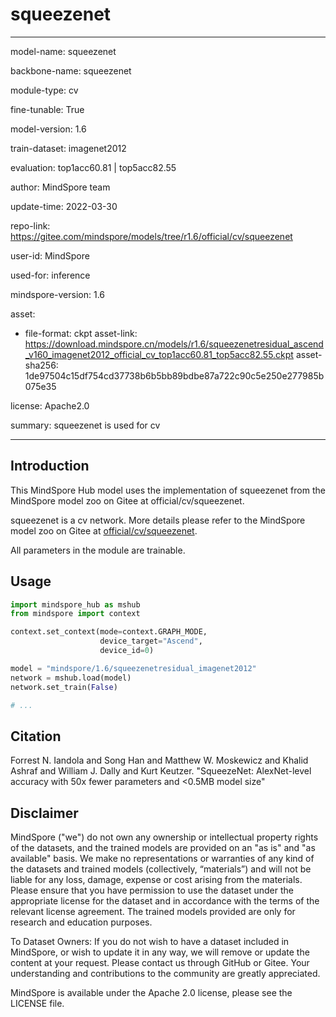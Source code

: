 # squeezenet

---

model-name: squeezenet

backbone-name: squeezenet

module-type: cv

fine-tunable: True

model-version: 1.6

train-dataset: imagenet2012

evaluation: top1acc60.81 | top5acc82.55

author: MindSpore team

update-time: 2022-03-30

repo-link: <https://gitee.com/mindspore/models/tree/r1.6/official/cv/squeezenet>

user-id: MindSpore

used-for: inference

mindspore-version: 1.6

asset:

-
    file-format: ckpt
    asset-link: <https://download.mindspore.cn/models/r1.6/squeezenetresidual_ascend_v160_imagenet2012_official_cv_top1acc60.81_top5acc82.55.ckpt>
    asset-sha256: 1de97504c15df754cd37738b6b5bb89bdbe87a722c90c5e250e277985b075e35

license: Apache2.0

summary: squeezenet is used for cv

---

## Introduction

This MindSpore Hub model uses the implementation of squeezenet from the MindSpore model zoo on Gitee at official/cv/squeezenet.

squeezenet is a cv network. More details please refer to the MindSpore model zoo on Gitee at [official/cv/squeezenet](https://gitee.com/mindspore/models/blob/r1.6/official/cv/squeezenet/README.md).

All parameters in the module are trainable.

## Usage

```python
import mindspore_hub as mshub
from mindspore import context

context.set_context(mode=context.GRAPH_MODE,
                    device_target="Ascend",
                    device_id=0)

model = "mindspore/1.6/squeezenetresidual_imagenet2012"
network = mshub.load(model)
network.set_train(False)

# ...
```

## Citation

Forrest N. Iandola and Song Han and Matthew W. Moskewicz and Khalid Ashraf and William J. Dally and Kurt Keutzer. "SqueezeNet: AlexNet-level accuracy with 50x fewer parameters and <0.5MB model size"

## Disclaimer

MindSpore ("we") do not own any ownership or intellectual property rights of the datasets, and the trained models are provided on an "as is" and "as available" basis. We make no representations or warranties of any kind of the datasets and trained models (collectively, “materials”) and will not be liable for any loss, damage, expense or cost arising from the materials. Please ensure that you have permission to use the dataset under the appropriate license for the dataset and in accordance with the terms of the relevant license agreement. The trained models provided are only for research and education purposes.

To Dataset Owners: If you do not wish to have a dataset included in MindSpore, or wish to update it in any way, we will remove or update the content at your request. Please contact us through GitHub or Gitee. Your understanding and contributions to the community are greatly appreciated.

MindSpore is available under the Apache 2.0 license, please see the LICENSE file.
